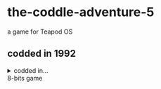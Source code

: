 # the-coddle-adventure-5
a game for Teapod OS
## codded in 1992
<details>
  <summary>
    codded in...
  </summary>
    SEQEL     | 50%
    Python    | 30%
    Smalltalk | 20%
</details>
8-bits game
